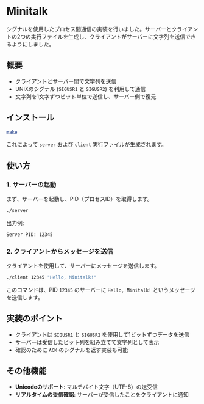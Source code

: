 # Minitalk

シグナルを使用したプロセス間通信の実装を行いました。サーバーとクライアントの2つの実行ファイルを生成し、クライアントがサーバーに文字列を送信できるようにしました。

## 概要

- クライアントとサーバー間で文字列を送信
- UNIXのシグナル (`SIGUSR1` と `SIGUSR2`) を利用して通信
- 文字列を1文字ずつビット単位で送信し、サーバー側で復元

## インストール

```sh
make
```

これによって `server` および `client` 実行ファイルが生成されます。

## 使い方

### 1. サーバーの起動
まず、サーバーを起動し、PID（プロセスID）を取得します。

```sh
./server
```

出力例:
```sh
Server PID: 12345
```

### 2. クライアントからメッセージを送信
クライアントを使用して、サーバーにメッセージを送信します。

```sh
./client 12345 "Hello, Minitalk!"
```

このコマンドは、PID `12345` のサーバーに `Hello, Minitalk!` というメッセージを送信します。

## 実装のポイント

- クライアントは `SIGUSR1` と `SIGUSR2` を使用して1ビットずつデータを送信
- サーバーは受信したビット列を組み立てて文字列として表示
- 確認のために `ACK` のシグナルを返す実装も可能

## その他機能

- **Unicodeのサポート**: マルチバイト文字（UTF-8）の送受信
- **リアルタイムの受信確認**: サーバーが受信したことをクライアントに通知
